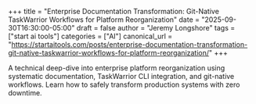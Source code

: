 +++
title = "Enterprise Documentation Transformation: Git-Native TaskWarrior Workflows for Platform Reorganization"
date = "2025-09-30T16:30:00-05:00"
draft = false
author = "Jeremy Longshore"
tags = ["start ai tools"]
categories = ["AI"]
canonical_url = "https://startaitools.com/posts/enterprise-documentation-transformation-git-native-taskwarrior-workflows-for-platform-reorganization/"
+++

A technical deep-dive into enterprise platform reorganization using systematic documentation, TaskWarrior CLI integration, and git-native workflows. Learn how to safely transform production systems with zero downtime.
